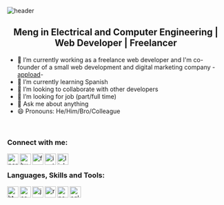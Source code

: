 <!-- <img src="https://capsule-render.vercel.app/api?type=waving&color=gradient&height=180&section=footer&text=lvarnavas&fontSize=70" /> -->
![header](https://capsule-render.vercel.app/api?text=capsule_render&animation=fadeIn)



<h2 align="center"> Meng in Electrical and Computer Engineering | Web Developer | Freelancer</h2> 

- 🔭 I’m currently working as a freelance web developer and I'm co-founder of a small web development and digital marketing company -[appload][business-website]-
- 🌱 I’m currently learning Spanish 
- 👯 I’m looking to collaborate with other developers 
- 🤔 I’m looking for job (part/full time) 
- 💬 Ask me about anything 
- 😄 Pronouns: He/Him/Bro/Colleague 

<br/>

### Connect with me:
[<img align="left" alt="personal-website" width="26px" src="https://www.svgrepo.com/show/40309/earth-globe.svg"/>][personal-website]
[<img align="left" alt="business-website" width="26px" src="https://appload.gr/wp-content/uploads/2021/08/Favicon_3x-120x120.png"/>][business-website]
[<img align="left" alt="facebook" width="26px" src="https://www.svgrepo.com/show/138943/facebook.svg"/>][facebook]
[<img align="left" alt="instagram" width="26px" src="https://www.svgrepo.com/show/157806/instagram.svg"/>][instagram]
[<img align="left" alt="linkedin" width="26px" src="https://www.svgrepo.com/show/138936/linkedin.svg"/>][linkedin]

<br/>

### Languages, Skills and Tools:
<img align="left" alt="html" width="26px" src="https://www.svgrepo.com/show/353884/html-5.svg" />
<img align="left" alt="css" width="26px" src="https://www.svgrepo.com/show/349330/css3.svg" />
<img align="left" alt="js" width="26px" src="https://www.svgrepo.com/show/349419/javascript.svg" />
<img align="left" alt="react" width="26px" src="https://www.svgrepo.com/show/354259/react.svg" />
<img align="left" alt="node" width="26px" src="https://www.svgrepo.com/show/303266/nodejs-icon-logo.svg" />
<img align="left" alt="sql" width="26px" src="https://www.svgrepo.com/show/341068/sql.svg" />
<img align="left" alt="wordpress" width="26px" src="https://www.svgrepo.com/show/349568/wordpress.svg />
<img align="left" alt="linux" width="26px" src="https://www.svgrepo.com/show/354004/linux-tux.svg />

<br/>
<br/>
      
[business-website]: https://appload.gr
[personal-website]: https://lvarnavas.com      
[facebook]: https://facebook.com/lampros.varnavas
[instagram]: https://instagram.com/lvarnavas
[linkedin]: https://www.linkedin.com/in/lampros-varnavas-341a68223

